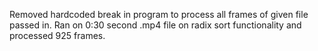 Removed hardcoded break in program to process all frames of
given file passed in. Ran on 0:30 second .mp4 file on radix
sort functionality and processed 925 frames.


